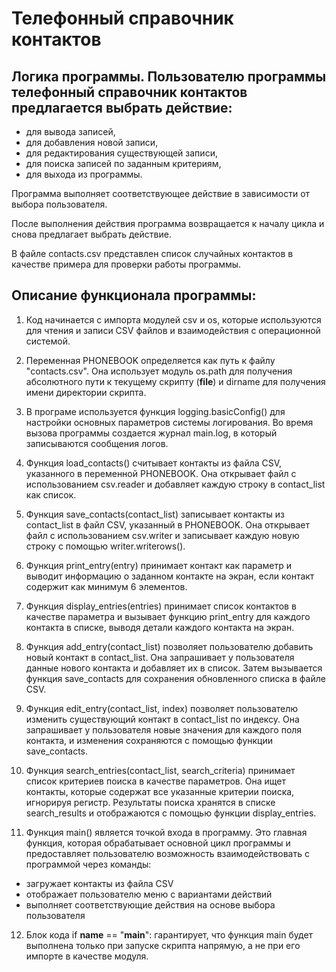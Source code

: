 # Телефонный справочник контактов

## Логика программы. Пользователю программы телефонный справочник контактов предлагается выбрать действие:

  - для вывода записей,
  - для добавления новой записи,
  - для редактирования существующей записи,
  - для поиска записей по заданным критериям,
  - для выхода из программы.

Программа выполняет соответствующее действие в зависимости от выбора пользователя.

После выполнения действия программа возвращается к началу цикла и снова предлагает выбрать действие.

В файле contacts.csv представлен список случайных контактов в качестве примера для проверки работы программы.


## Описание функционала программы:

1. Код начинается с импорта модулей csv и os, которые используются для чтения и записи CSV файлов и взаимодействия с операционной системой.

2. Переменная PHONEBOOK определяется как путь к файлу "contacts.csv". Она использует модуль os.path для получения абсолютного пути к текущему скрипту (__file__) и dirname для получения имени директории скрипта.

3. В програме используется функция logging.basicConfig() для настройки основных параметров системы логирования. Во время вызова программы создается журнал main.log, в который записываются сообщения логов.

4. Функция load_contacts() считывает контакты из файла CSV, указанного в переменной PHONEBOOK. Она открывает файл с использованием csv.reader и добавляет каждую строку в contact_list как список.

5. Функция save_contacts(contact_list) записывает контакты из contact_list в файл CSV, указанный в PHONEBOOK. Она открывает файл с использованием csv.writer и записывает каждую новую строку с помощью writer.writerows().

6. Функция print_entry(entry) принимает контакт как параметр и выводит информацию о заданном контакте на экран, если контакт содержит как минимум 6 элементов.

7. Функция display_entries(entries) принимает список контактов в качестве параметра и вызывает функцию print_entry для каждого контакта в списке, выводя детали каждого контакта на экран.

8. Функция add_entry(contact_list) позволяет пользователю добавить новый контакт в contact_list. Она запрашивает у пользователя данные нового контакта и добавляет их в список. Затем вызывается функция save_contacts для сохранения обновленного списка в файле CSV.

9. Функция edit_entry(contact_list, index) позволяет пользователю изменить существующий контакт в contact_list по индексу. Она запрашивает у пользователя новые значения для каждого поля контакта, и изменения сохраняются с помощью функции save_contacts.

10. Функция search_entries(contact_list, search_criteria) принимает список критериев поиска в качестве параметров. Она ищет контакты, которые содержат все указанные критерии поиска, игнорируя регистр. Результаты поиска хранятся в списке search_results и отображаются с помощью функции display_entries.

11. Функция main() является точкой входа в программу. Это главная функция, которая обрабатывает основной цикл программы и предоставляет пользователю возможность взаимодействовать с программой через команды:
- загружает контакты из файла CSV
- отображает пользователю меню с вариантами действий
- выполняет соответствующие действия на основе выбора пользователя

12. Блок кода if __name__ == "__main__": гарантирует, что функция main будет выполнена только при запуске скрипта напрямую, а не при его импорте в качестве модуля.
